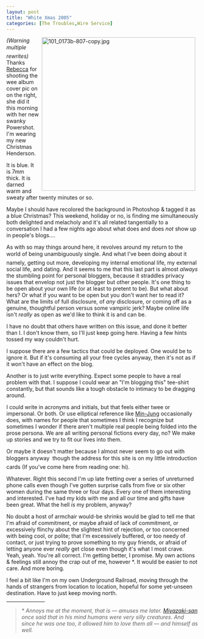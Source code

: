 ```yaml
---
layout: post
title: "White Xmas 2005"
categories: [The Troubles,Wire Service]
---
```

<img alt="101_0173b-807-copy.jpg" src="http://www.botzilla.com/blog/pix2005/101_0173b-807-copy.jpg" width="403" height="403" border="0" align="right" hspace=8/><i>(Warning &#151; multiple rewrites)</i><br>Thanks <a href="http://www.flickr.com/photos/bekka/">Rebecca</a> for shooting the wee album cover pic on on the right, she did it this morning with her new swanky Powershot. I'm wearing my new Christmas Henderson.

It is blue. It is 7mm thick. It is darned warm and sweaty after twenty minutes or so.

Maybe I should have recolored the background in Photoshop & tagged it as a blue Christmas? This weekend, holiday or no, is finding me simultaneously both delighted and melacholy and it's all related tangentially to a conversation I had a few nights ago about what does and does <i>not</i> show up in people's blogs....

As with so may things around here, it revolves around my return to the world of being unambiguously single. And what I've been doing about it &#151; namely, getting out more, developing my internal emotional life, my external social life, and dating. And it seems to me that this last part is almost <i>always</i> the stumbling point for personal bloggers, because it straddles privacy issues that envelop not just the blogger but other people. It's one thing to be open about your own life (or at least to pretent to be). But what about hers? Or what if you want to be open but you don't want her to read it? What are the limits of full disclosure, of <i>any</i> disclosure, or coming off as a genuine, thoughtful person versus some vampiric jerk? Maybe online life isn't <i>really</i> as open as we'd like to think it is and can be.

I have no doubt that others have written on this issue, and done it better than I. I don't know them, so I'll just keep going here. Having a few hints tossed my way couldn't hurt.

I suppose there are a few tactics that could be deployed. One would be to ignore it. But if it's consuming all your free cycles anyway, then it's not as if it won't have an effect on the blog.

Another is to just write everything. Expect some people to have a real problem with that. I suppose I could wear an "I'm blogging this" tee-shirt constantly, but that sounds like a tough obstacle to intimacy to be dragging around.

I could write in acronyms and initials, but that feels either twee or impersonal. Or both.  Or use elliptical reference like <a href="http://www.minjungkim.com/">Min-Jung</a> occasionally does, with names for people that sometimes I think I recognize but sometimes I wonder if there aren't multiple real people being folded into the prose persona. We are all writing personal fictions every day, no?  We make up stories and we try to fit our lives into them.

Or maybe it doesn't matter because I almost never seem to go out with bloggers anyway &#151; though the address for this site is on my little introduction cards (If you've come here from reading one: hi).

Whatever. Right this second I'm up late fretting over a series of unreturned phone calls even though I've gotten surprise calls from five or six other women during the same three or four days. Every one of them interesting and interested. I've had my kids with me and all our time and gifts have been great. What the hell <i>is</i> my problem, anyway?

No doubt a host of armchair would-be shrinks would be glad to tell me that I'm afraid of commitment, or maybe afraid of lack of commitment, or excessively flinchy about the slightest hint of rejection, or too concerned with being cool, or polite; that I'm excessively buffered, or too needy of contact, or just trying to prove something to my guy friends, or afraid of letting anyone ever <i>really</i> get close even though it's what I most crave. Yeah, yeah. You're all correct. I'm getting better, I promise. My own actions &amp; feelings still annoy the crap out of me, however *.  It would be easier to not care. And more boring.

I feel a bit like I'm on my own Underground Railroad, moving through the hands of strangers from location to location, hopeful for some yet-unseen destination.  Have to just keep moving north.

<hr align="center" width="20%"><blockquote><i>* Annoys me at the moment, that is &#151; amuses me later. <a href="http://en.wikipedia.org/wiki/Hayao_Miyazaki">Miyazaki-san</a> once said that in his mind humans were very silly creatures. And since he was one too, it allowed him to love them all &#151; and himself as well.</i></blockquote>
